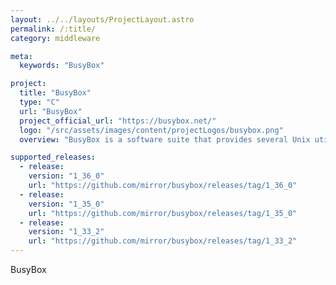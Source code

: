 ```yaml
---
layout: ../../layouts/ProjectLayout.astro
permalink: /:title/
category: middleware

meta:
  keywords: "BusyBox"

project:
  title: "BusyBox"
  type: "C"
  url: "BusyBox"
  project_official_url: "https://busybox.net/"
  logo: "/src/assets/images/content/projectLogos/busybox.png"
  overview: "BusyBox is a software suite that provides several Unix utilities in a single executable file. It runs in a variety of POSIX environments such as Linux, Android, and FreeBSD, although many of the tools it provides are designed to work with interfaces provided by the Linux kernel. It was specifically created for embedded operating systems with very limited resources. The authors dubbed it The Swiss Army knife of Embedded Linux, as the single executable replaces basic functions of more than 300 common commands. It is released as free software under the terms of the GNU General Public License v2, after controversially deciding not to move to version 3."

supported_releases:
  - release:
    version: "1_36_0"
    url: "https://github.com/mirror/busybox/releases/tag/1_36_0"
  - release:
    version: "1_35_0"
    url: "https://github.com/mirror/busybox/releases/tag/1_35_0"
  - release:
    version: "1_33_2"
    url: "https://github.com/mirror/busybox/releases/tag/1_33_2"
---
```


<p>BusyBox</p>
